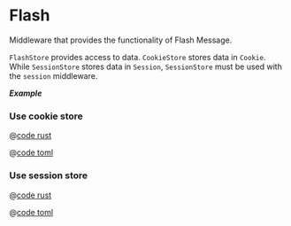 # Flash

Middleware that provides the functionality of Flash Message.

`FlashStore` provides access to data. `CookieStore` stores data in `Cookie`. While `SessionStore` stores data in `Session`, `SessionStore` must be used with the `session` middleware.

_**Example**_ 

### Use cookie store

<CodeGroup>
  <CodeGroupItem title="main.rs" active>

@[code rust](../../../codes/flash-cookie-store/src/main.rs)

  </CodeGroupItem>
  <CodeGroupItem title="Cargo.toml">

@[code toml](../../../codes/flash-cookie-store/Cargo.toml)

  </CodeGroupItem>
</CodeGroup>


### Use session store

<CodeGroup>
  <CodeGroupItem title="main.rs" active>

@[code rust](../../../codes/flash-session-store/src/main.rs)

  </CodeGroupItem>
  <CodeGroupItem title="Cargo.toml">

@[code toml](../../../codes/flash-session-store/Cargo.toml)

  </CodeGroupItem>
</CodeGroup>